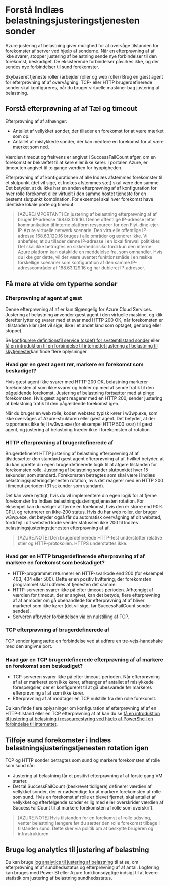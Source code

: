 <properties
  pageTitle="Indlæse belastningsjusteringstjenesten brugerdefinerede sonder og overvåge systemtilstand status | Microsoft Azure"
  description="Lær at bruge brugerdefinerede sonder til Azure justering af belastning til at overvåge forekomster bag justering af belastning"
  services="load-balancer"
  documentationCenter="na"
  authors="sdwheeler"
  manager="carmonm"
  editor=""
  tags="azure-resource-manager"
/>
<tags
  ms.service="load-balancer"
  ms.devlang="na"
  ms.topic="article"
  ms.tgt_pltfrm="na"
  ms.workload="infrastructure-services"
  ms.date="10/24/2016"
  ms.author="sewhee" />

# <a name="understand-load-balancer-probes"></a>Forstå Indlæs belastningsjusteringstjenesten sonder

Azure justering af belastning giver mulighed for at overvåge tilstanden for forekomster af server ved hjælp af sonderne. Når en efterprøvning af af ikke svarer, stopper justering af belastning sende nye forbindelser til den forekomst, beskadiget. De eksisterende forbindelser påvirkes ikke, og der sendes nye forbindelser til sund forekomster.

Skybaseret tjeneste roller (arbejder roller og web roller) Brug en gæst agent for efterprøvning af af overvågning. TCP- eller HTTP brugerdefinerede sonder skal konfigureres, når du bruger virtuelle maskiner bag justering af belastning.

## <a name="understand-probe-count-and-timeout"></a>Forstå efterprøvning af af Tæl og timeout

Efterprøvning af af afhænger:

- Antallet af vellykket sonder, der tillader en forekomst for at være mærket som op.
- Antallet af mislykkede sonder, der kan medføre en forekomst for at være mærket som ned.

Værdien timeout og frekvens er angivet i SuccessFailCount afgør, om en forekomst er bekræftet til at køre eller ikke kører. I portalen Azure, er timeouten angivet til to gange værdien for hyppigheden.

Efterprøvning af af konfigurationen af alle Indlæs afstemmes forekomster til et slutpunkt (det vil sige, et Indlæs afstemmes sæt) skal være den samme. Det betyder, at du ikke har en anden efterprøvning af af konfiguration for hver rolle forekomst eller virtuelt i den samme hostet tjeneste for en bestemt slutpunkt kombination. For eksempel skal hver forekomst have identiske lokale porte og timeout.

>[AZURE.IMPORTANT] En justering af belastning efterprøvning af af bruger IP-adresse 168.63.129.16. Denne offentlige IP-adresse letter kommunikation til interne platform ressourcer for den Flyt-dine-ejer-IP-Azure virtuelle netværk scenarie. Den virtuelle offentlige IP-adresse 168.63.129.16 bruges i alle områder og ændrer ikke. Vi anbefaler, at du tillader denne IP-adresse i en lokal firewall politikker. Det skal ikke betragtes en sikkerhedsrisiko fordi kun den interne Azure platform kan datakilde en meddelelse fra, som omhandler. Hvis du ikke gør dette, vil der være uventet funktionsmåde i en række forskellige scenarier som konfiguration af den samme IP-adresseområder af 168.63.129.16 og har dubleret IP-adresser.

## <a name="learn-about-the-types-of-probes"></a>Få mere at vide om typerne sonder

### <a name="guest-agent-probe"></a>Efterprøvning af agent af gæst

Denne efterprøvning af af er kun tilgængelig for Azure Cloud Services. Justering af belastning anvender gæst agent i den virtuelle maskine, og klik derefter lytter og svarer med et svar med HTTP 200 OK, når forekomsten er i tilstanden klar (det vil sige, ikke i et andet land som optaget, genbrug eller stoppe).

Se [konfigurere definitionsfil service (csdef) for systemtilstand sonder](https://msdn.microsoft.com/library/azure/ee758710.aspx) eller [få en introduktion til en forbindelse til internettet justering af belastning til skytjenester](load-balancer-get-started-internet-classic-cloud.md#check-load-balancer-health-status-for-cloud-services)kan finde flere oplysninger.

### <a name="what-makes-a-guest-agent-probe-mark-an-instance-as-unhealthy"></a>Hvad gør en gæst agent rør, markere en forekomst som beskadiget?

Hvis gæst agent ikke svarer med HTTP 200 OK, belastning markerer forekomsten af som ikke svarer og holder op med at sende trafik til den pågældende forekomst. Justering af belastning fortsætter med at pinge forekomsten. Hvis gæst agent reagerer med en HTTP 200, sender justering af belastning trafik til den pågældende forekomst igen.

Når du bruger en web rolle, koden websted typisk kører i w3wp.exe, som ikke overvåges af Azure-strukturen eller gæst agent. Det betyder, at der rapporteres ikke fejl i w3wp.exe (for eksempel HTTP 500 svar) til gæst agent, og justering af belastning træder ikke i forekomsten af rotation.

### <a name="http-custom-probe"></a>HTTP efterprøvning af brugerdefinerede af

Brugerdefineret HTTP justering af belastning efterprøvning af af tilsidesætter den standard gæst agent efterprøvning af af, hvilket betyder, at du kan oprette din egen brugerdefinerede logik til at afgøre tilstanden for forekomsten rolle. Justering af belastning sonder slutpunktet hver 15 sekunder, som standard. Forekomsten betragtes som skal være i Indlæs belastningsjusteringstjenesten rotation, hvis det reagerer med en HTTP 200 i timeout-perioden (31 sekunder som standard).

Det kan være nyttigt, hvis du vil implementere din egen logik for at fjerne forekomster fra Indlæs belastningsjusteringstjenesten rotation. For eksempel kan du vælger at fjerne en forekomst, hvis den er større end 90% CPU, og returnerer en ikke-200 status. Hvis du har web roller, der bruger w3wp.exe, det betyder også får du automatisk overvågning af dit websted, fordi fejl i dit websted kode vender statussen ikke 200 til Indlæs belastningsjusteringstjenesten efterprøvning af af.

>[AZURE.NOTE] Den brugerdefinerede HTTP-test understøtter relative stier og HTTP-protokollen. HTTPS understøttes ikke.

### <a name="what-makes-an-http-custom-probe-mark-an-instance-as-unhealthy"></a>Hvad gør en HTTP brugerdefinerede efterprøvning af af markere en forekomst som beskadiget?

- HTTP-programmet returnerer en HTTP-svarkode end 200 (for eksempel 403, 404 eller 500). Dette er en positiv kvittering, der forekomsten programmet skal udføres af tjenesten det samme.
- HTTP-serveren svarer ikke på efter timeout-perioden. Afhængigt af værdien for timeout, der er angivet, kan det betyde, flere efterprøvning af af anmoder om gå ubehandlede før efterprøvning af af bliver markeret som ikke kører (det vil sige, før SuccessFailCount sonder sendes).
- Serveren afbryder forbindelsen via en nulstilling af TCP.

### <a name="tcp-custom-probe"></a>TCP efterprøvning af brugerdefinerede af

TCP sonder igangsætte en forbindelse ved at udføre en tre-vejs-handshake med den angivne port.

### <a name="what-makes-a-tcp-custom-probe-mark-an-instance-as-unhealthy"></a>Hvad gør en TCP brugerdefinerede efterprøvning af af markere en forekomst som beskadiget?

- TCP-serveren svarer ikke på efter timeout-perioden. Når efterprøvning af af er markeret som ikke kører, afhænger af antallet af mislykkede forespørgsler, der er konfigureret til at gå ubesvarede før markeres efterprøvning af af som ikke kører.
- Efterprøvning af af modtager en TCP nulstille fra den rolle forekomst.

Du kan finde flere oplysninger om konfiguration af efterprøvning af af en HTTP-tilstand eller en TCP efterprøvning af af kan du se [få en introduktion til justering af belastning i ressourcestyring ved hjælp af PowerShell en forbindelse til internettet](load-balancer-get-started-internet-arm-ps.md#create-lb-rules-nat-rules-a-probe-and-a-load-balancer).

## <a name="add-healthy-instances-back-into-load-balancer-rotation"></a>Tilføje sund forekomster i Indlæs belastningsjusteringstjenesten rotation igen

TCP og HTTP sonder betragtes som sund og markere forekomsten af rolle som sund når:

- Justering af belastning får et positivt efterprøvning af af første gang VM starter.
- Det tal SuccessFailCount (beskrevet tidligere) definerer værdien af vellykket sonder, der er nødvendige for at markere forekomsten af rolle som sund. Hvis en forekomst af rolle er blevet fjernet, skal antallet af vellykket og efterfølgende sonder er lig med eller overskrider værdien af SuccessFailCount til at markere forekomsten af rolle som overskrift.

>[AZURE.NOTE] Hvis tilstanden for en forekomst af rolle udsving, venter belastning længere før du sætter den rolle forekomst tilbage i tilstanden sund. Dette sker via politik om at beskytte brugeren og infrastrukturen.

## <a name="use-log-analytics-for-load-balancer"></a>Bruge log analytics til justering af belastning

Du kan bruge [log analytics til justering af belastning](load-balancer-monitor-log.md) til at se, om efterprøvning af af sundhedsstatus og efterprøvning af af antal. Logføring kan bruges med Power BI eller Azure funktionsdygtige indsigt til at levere statistik om justering af belastning sundhedsstatus.
